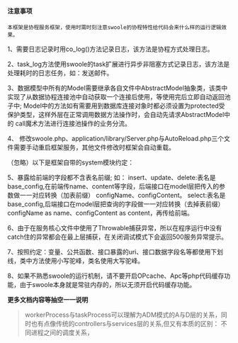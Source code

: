 #### 注意事项

```
本框架是协程服务框架，使用时需时刻注意swoole的协程特性给代码会来什么样的运行逻辑效果。
```
1、需要日志记录时用co_log()方法记录日志，该方法是协程方式处理日志。

2、task_log方法使用swoole的task扩展进行异步非阻塞方式记录日志，该方法是处理耗时的日志任务，如：发送邮件。

3、数据模型中所有的Model需要继承各自文件中AbstractModel抽象类，该类中实现了从数据协程连接池中自动获取一个连接后使用，等使用完后立即自动返回池子中;
Model中的方法如有需要用到数据库连接对象时都必须设置为protected受保护类型，这样外层在正常调用数据方法操作时，会自动先请求AbstractModel中的
call魔术方法进行连接池操作的业务分流。

4、 修改swoole.php、application/library/Server.php与AutoReload.php三个文件需要手动重启框架服务，其他文件修改时框架会自动重载。

（忽略）以下是框架自带的system模块约定：

5、暴露给前端的字段都不含表名前缀;
如： insert、update、delete:表名是base_config,在前端传name、content等字段，后端接口在model层把传入的参数做一一对应转换（加表前缀）
configName、configContent。
select:表名是base_config,后端接口在model层把查询的字段做一一对应转换（去掉表前缀）configName as name、configContent as content，再传给前端。

6、由于在服务核心文件中使用了Throwable捕获异常，所以在程序运行中没有catch住的异常都会在最上层捕获，在关闭调试模式下会返回500服务异常提示。

7、按照约定：变量、公共函数、接口暴露的uri、接口数据字段名等都使用下划线，类中方法使用小写驼峰，类名使用大写驼峰。

8、如果不熟悉swoole的运行机制，请不要开启OPcache、Apc等php代码缓存功能，由于swoole本身就是常驻内存的，所以无须开启代码缓存功能。

**更多文档内容等抽空一一说明**

> workerProcess与taskProcess可以理解为ADM模式的A与D层的关系，同时也有点像传统的controllers与services层的关系,但又有本质的区别：
不同进程之间的调度关系，
